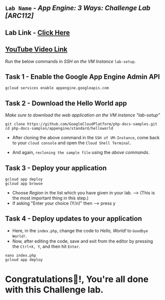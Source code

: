 ## `Lab Name` - *App Engine: 3 Ways: Challenge Lab [ARC112]*

## Lab Link - [Click Here](https://www.cloudskillsboost.google/focuses/63241?parent=catalog)

## [YouTube Video Link](https://youtu.be/GpTpeUGBTsU)

Run the below commands in *SSH on the VM Instance* `lab-setup`.

## Task 1 - Enable the Google App Engine Admin API

```
gcloud services enable appengine.googleapis.com
```

## Task 2 - Download the Hello World app

*Make sure to download the web application on the VM instance "lab-setup"*

```
git clone https://github.com/GoogleCloudPlatform/php-docs-samples.git
cd php-docs-samples/appengine/standard/helloworld
```

* After cloning the above command in the `SSH of VM-Instance`, come back to your `cloud console` and open the `Cloud Shell Terminal`.

* And again, `recloning the sample file` using the *above commands*.


## Task 3 - Deploy your application
	
```
gcloud app deploy
gcloud app browse
```

* Choose *Region* in the list which you have given in your lab. --> (This is the most important thing in this step.)
* If asking "Enter your choice (Y/n)" then --> press y


## Task 4 - Deploy updates to your application

* Here, in the `index.php`, change the code to *Hello, World!* to `Goodbye World!`.
* Now, after editing the code, save and exit from the editor by pressing the `Ctrl+X, Y`, and then hit `Enter`.

```
nano index.php
gcloud app deploy
```

# Congratulations🎉!, You're all done with this Challenge lab.